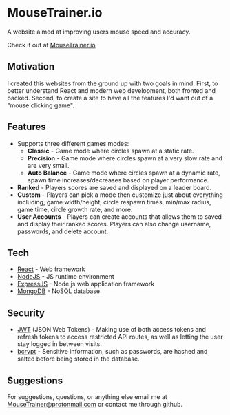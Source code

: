 # MouseTrainer.io

A website aimed at improving users mouse speed and accuracy.

Check it out at [MouseTrainer.io](http://mousetrainer.io/)

## Motivation

I created this websites from the ground up with two goals in mind. First, to better understand React and modern web development, both fronted and backed. Second, to create a site to have all the features I'd want out of a "mouse clicking game".
 
## Features

- Supports three different games modes:
  - **Classic** - Game mode where circles spawn at a static rate.
  - **Precision** - Game mode where circles spawn at a very slow rate and are very small.
  - **Auto Balance** - Game mode where circles spawn at a dynamic rate, spawn time increases/decreases based on player performance.
- **Ranked** - Players scores are saved and displayed on a leader board.
- **Custom** - Players can pick a mode then customize just about everything including, game width/height, circle respawn times, min/max radius, game time, circle growth rate, and more.
- **User Accounts** - Players can create accounts that allows them to saved and display their ranked scores. Players can also change username, passwords, and delete account.

## Tech

- [React](https://reactjs.org/) - Web framework
- [NodeJS](https://nodejs.org/en/) - JS runtime environment
- [ExpressJS](https://expressjs.com/) - Node.js web application framework
- [MongoDB](https://www.mongodb.com/) - NoSQL database

## Security

- [JWT](https://jwt.io/) (JSON Web Tokens) - Making use of both access tokens and refresh tokens to access restricted API routes, as well as letting the user stay logged in between visits.
- [bcrypt](https://www.npmjs.com/package/bcrypt) - Sensitive information, such as passwords, are hashed and salted before being stored in the database.

## Suggestions

For suggestions, questions, or anything else email me at [MouseTrainer@protonmail.com]() or contact me through github.
